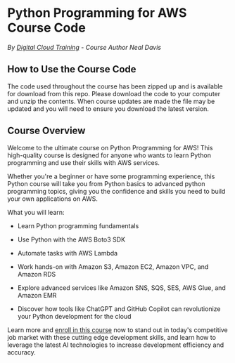 # Python Programming for AWS Course Code
*By [Digital Cloud Training](https://digitalcloud.training/) - Course Author Neal Davis*

## How to Use the Course Code

The code used throughout the course has been zipped up and is available for download from this repo. Please download the code to your computer and unzip the contents. When course updates are made the file may be updated and you will need to ensure you download the latest version.

## Course Overview

Welcome to the ultimate course on Python Programming for AWS! This high-quality course is designed for anyone who wants to learn Python programming and use their skills with AWS services. 

Whether you're a beginner or have some programming experience, this Python course will take you from Python basics to advanced python programming topics, giving you the confidence and skills you need to build your own applications on AWS.

What you will learn: 

- Learn Python programming fundamentals

- Use Python with the AWS Boto3 SDK

- Automate tasks with AWS Lambda

- Work hands-on with Amazon S3, Amazon EC2, Amazon VPC, and Amazon RDS

- Explore advanced services like Amazon SNS, SQS, SES, AWS Glue, and Amazon EMR

- Discover how tools like ChatGPT and GitHub Copilot can revolutionize your Python development for the cloud

Learn more and [enroll in this course](https://digitalcloud.training/courses/python-programming-for-aws/) now to stand out in today's competitive job market with these cutting edge development skills, and learn how to leverage the latest AI technologies to increase development efficiency and accuracy.